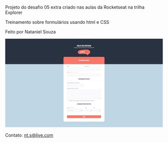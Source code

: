 Projeto do desafio 05 extra criado nas aulas da Rocketseat na trilha Explorer

Treinamento sobre formulários usando html e CSS

Feito por Nataniel Souza

![preview](images/preview.jpg)

Contato: nt.s@live.com